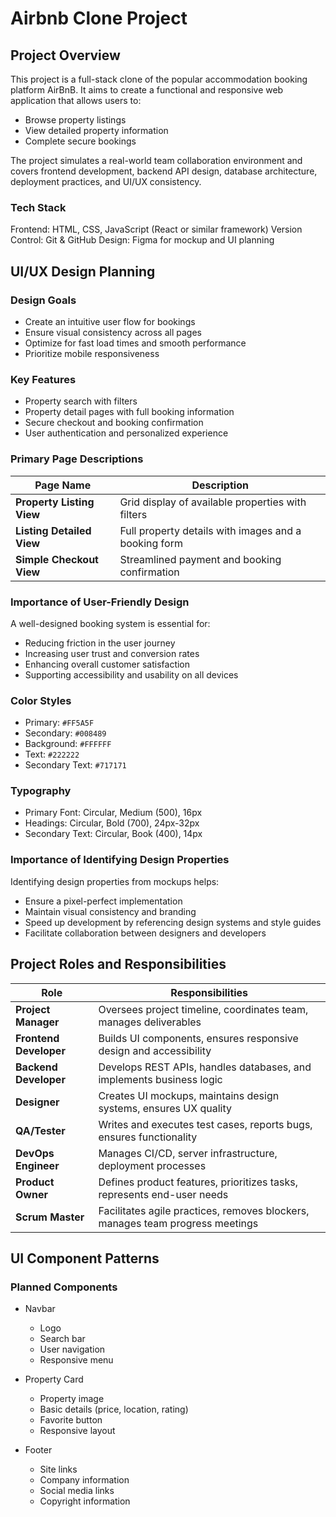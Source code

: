 # Airbnb Clone Project

## Project Overview
This project is a full-stack clone of the popular accommodation booking platform AirBnB. It aims to create a functional and responsive web application that allows users to:
- Browse property listings
- View detailed property information
- Complete secure bookings

The project simulates a real-world team collaboration environment and covers frontend development, backend API design, database architecture, deployment practices, and UI/UX consistency.

### Tech Stack
Frontend: HTML, CSS, JavaScript (React or similar framework)
Version Control: Git & GitHub
Design: Figma for mockup and UI planning


## UI/UX Design Planning
### Design Goals
- Create an intuitive user flow for bookings
- Ensure visual consistency across all pages
- Optimize for fast load times and smooth performance
- Prioritize mobile responsiveness

### Key Features
- Property search with filters
- Property detail pages with full booking information
- Secure checkout and booking confirmation
- User authentication and personalized experience

### Primary Page Descriptions
| Page Name                 | Description                                          |
|---------------------------|------------------------------------------------------|
| **Property Listing View** | Grid display of available properties with filters    |
| **Listing Detailed View** | Full property details with images and a booking form |
| **Simple Checkout View**  | Streamlined  payment and booking confirmation        |


### Importance of User-Friendly Design
A well-designed booking system is essential for: 
- Reducing friction in the user journey  
- Increasing user trust and conversion rates  
- Enhancing overall customer satisfaction  
- Supporting accessibility and usability on all devices

### Color Styles
- Primary: `#FF5A5F`  
- Secondary: `#008489`  
- Background: `#FFFFFF`  
- Text: `#222222`  
- Secondary Text: `#717171`

### Typography
- Primary Font: Circular, Medium (500), 16px
- Headings: Circular, Bold (700), 24px-32px
- Secondary Text: Circular, Book (400), 14px

### Importance of Identifying Design Properties
Identifying design properties from mockups helps:
- Ensure a pixel-perfect implementation  
- Maintain visual consistency and branding 
- Speed up development by referencing design systems and style guides 
- Facilitate collaboration between designers and developers  


## Project Roles and Responsibilities
| Role                   | Responsibilities                                                               |
|------------------------|--------------------------------------------------------------------------------|
| **Project Manager**    | Oversees project timeline, coordinates team, manages deliverables              |
| **Frontend Developer** | Builds UI components, ensures responsive design and accessibility              |
| **Backend Developer**  | Develops REST APIs, handles databases, and implements business logic           |
| **Designer**           | Creates UI mockups, maintains design systems, ensures UX quality               |
| **QA/Tester**          | Writes and executes test cases, reports bugs, ensures functionality            |
| **DevOps Engineer**    | Manages CI/CD, server infrastructure, deployment processes                     |
| **Product Owner**      | Defines product features, prioritizes tasks, represents end-user needs         |
| **Scrum Master**       | Facilitates agile practices, removes blockers, manages team progress meetings  |



## UI Component Patterns
### Planned Components
* Navbar
  - Logo
  - Search bar
  - User navigation
  - Responsive menu

* Property Card
  - Property image
  - Basic details (price, location, rating)
  - Favorite button
  - Responsive layout

* Footer
  - Site links
  - Company information
  - Social media links
  - Copyright information